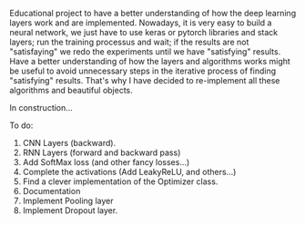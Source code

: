 Educational project to have a better understanding of how the deep learning layers work and are implemented. 
Nowadays, it is very easy to build a neural network, we just have to use keras or pytorch libraries and stack layers; run the training processus and wait; if the results are not "satisfaying" we redo the experiments until we have "satisfying" results.
Have a better understanding of how the layers and algorithms works might be useful to avoid unnecessary steps in the iterative process of finding "satisfying" results.
That's why I have decided to re-implement all these algorithms and beautiful objects. 


In construction...

To do:
 1. CNN Layers (backward).
 2. RNN Layers (forward and backward pass)
 3. Add SoftMax loss (and other fancy losses...)
 4. Complete the activations (Add LeakyReLU, and others...)
 5. Find a clever implementation of the Optimizer class.
 6. Documentation
 7. Implement Pooling layer
 8. Implement Dropout layer.